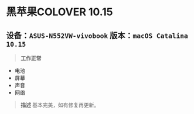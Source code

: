 # 黑苹果COLOVER 10.15
设备：`ASUS-N552VW-vivobook`
版本：`macOS Catalina 10.15`
---
> **工作正常**
+ 电池
+ 屏幕
+ 声音
+ 网络

> **描述**
基本完美，如有修复再更新。
